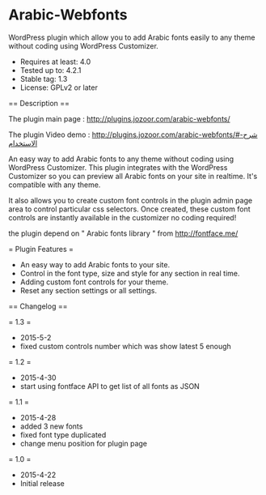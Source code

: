 # Arabic-Webfonts
WordPress plugin which allow you to add Arabic fonts easily to any theme without coding using WordPress Customizer.

* Requires at least: 4.0
* Tested up to: 4.2.1
* Stable tag: 1.3
* License: GPLv2 or later

== Description ==

The plugin main page : http://plugins.jozoor.com/arabic-webfonts/

The plugin Video demo : http://plugins.jozoor.com/arabic-webfonts/#شرح-الاستخدام

An easy way to add Arabic fonts to any theme without coding using WordPress Customizer. This plugin integrates with the WordPress Customizer so you can preview all Arabic fonts on your site in realtime. It's compatible with any theme. 

It also allows you to create custom font controls in the plugin admin page area to control particular css selectors. Once created, these custom font controls are instantly available in the customizer no coding required!

the plugin depend on " Arabic fonts library " from http://fontface.me/ 

= Plugin Features =
* An easy way to add Arabic fonts to your site.
* Control in the font type, size and style for any section in real time.
* Adding custom font controls for your theme.
* Reset any section settings or all settings.

== Changelog ==

= 1.3 =
* 2015-5-2
* fixed custom controls number which was show latest 5 enough

= 1.2 =
* 2015-4-30
* start using fontface API to get list of all fonts as JSON

= 1.1 =
* 2015-4-28
* added 3 new fonts
* fixed font type duplicated
* change menu position for plugin page

= 1.0 =
* 2015-4-22
* Initial release
